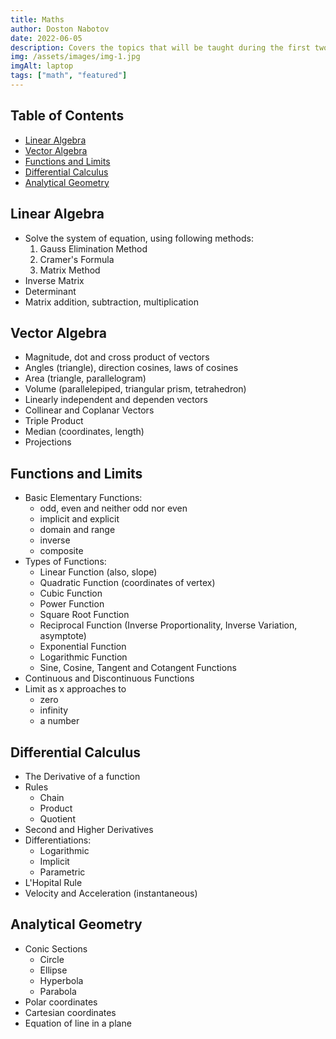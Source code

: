 ```yaml
---
title: Maths
author: Doston Nabotov
date: 2022-06-05
description: Covers the topics that will be taught during the first two semesters of the university. Topics that students are mostly likely to face, such as Linear Algebra, Vector Algebra, Functions and Limits, Differential Calculus and Analytical Geometry and more...
img: /assets/images/img-1.jpg
imgAlt: laptop
tags: ["math", "featured"]
---
```


## Table of Contents

  - [Linear Algebra](#linear-algebra)
  - [Vector Algebra](#vector-algebra)
  - [Functions and Limits](#functions-and-limits)
  - [Differential Calculus](#differential-calculus)
  - [Analytical Geometry](#analytical-geometry)


## Linear Algebra <a name="linear-algebra" />

  - Solve the system of equation, using following methods:
      1. Gauss Elimination Method
      2. Cramer's Formula
      3. Matrix Method
  - Inverse Matrix
  - Determinant
  - Matrix addition, subtraction, multiplication
 
## Vector Algebra <a name="vector-algebra" />

  - Magnitude, dot and cross product of vectors
  - Angles (triangle), direction cosines, laws of cosines
  - Area (triangle, parallelogram)
  - Volume (parallelepiped, triangular prism, tetrahedron)
  - Linearly independent and dependen vectors
  - Collinear and Coplanar Vectors
  - Triple Product
  - Median (coordinates, length)
  - Projections

## Functions and Limits <a name="functions-and-limits" />

  - Basic Elementary Functions:
      - odd, even and neither odd nor even
      - implicit and explicit
      - domain and range
      - inverse
      - composite
  - Types of Functions:
      - Linear Function (also, slope)
      - Quadratic Function (coordinates of vertex)
      - Cubic Function
      - Power Function
      - Square Root Function
      - Reciprocal Function (Inverse Proportionality, Inverse Variation, asymptote)
      - Exponential Function
      - Logarithmic Function
      - Sine, Cosine, Tangent and Cotangent Functions
  - Continuous and Discontinuous Functions
  - Limit as x approaches to 
      - zero
      - infinity
      - a number

## Differential Calculus <a name="differential-calculus" />

  - The Derivative of a function
  - Rules
      - Chain
      - Product
      - Quotient
  - Second and Higher Derivatives
  - Differentiations:
      - Logarithmic
      - Implicit
      - Parametric
  - L'Hopital Rule
  - Velocity and Acceleration (instantaneous)

## Analytical Geometry <a name="analytical-geometry" />

  - Conic Sections
      - Circle
      - Ellipse
      - Hyperbola
      - Parabola
  - Polar coordinates
  - Cartesian coordinates
  - Equation of line in a plane













